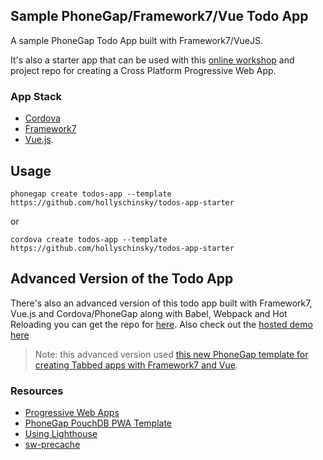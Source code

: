 ## Sample PhoneGap/Framework7/Vue Todo App

A sample PhoneGap Todo App built with Framework7/VueJS.

It's also a starter app that can be used with this [online workshop](https://hollyschinsky.github.io/todos-app-pwa) and project repo for creating a Cross Platform Progressive Web App.

### App Stack
- [Cordova](http://cordova.apache.org)
- [Framework7](http://framework7.io)
- [Vue.js](http://vuejs.org).

## Usage

    phonegap create todos-app --template https://github.com/hollyschinsky/todos-app-starter

or

    cordova create todos-app --template https://github.com/hollyschinsky/todos-app-starter

## Advanced Version of the Todo App 
There's also an advanced version of this todo app built with Framework7, Vue.js and Cordova/PhoneGap along with Babel, Webpack and Hot Reloading you can get the repo for [here](https://github.com/phonegap/phonegap-app-todo). Also check out the [hosted demo here](https://hollyschinsky.github.io/todo-pwa/#!//)

> Note: this advanced version used [this new PhoneGap template for creating Tabbed apps with Framework7 and Vue](https://github.com/phonegap/phonegap-template-vue-f7-tabs).



### Resources
- [Progressive Web Apps](https://docs.google.com/document/d/1Lf33f2rcMisp0Xz1hOVevswds4KCpA5nSkptr-VjhKQ)
- [PhoneGap PouchDB PWA Template](https://github.com/phonegap/phonegap-template-pwa) 
- [Using Lighthouse](https://docs.google.com/document/d/1Lf33f2rcMisp0Xz1hOVevswds4KCpA5nSkptr-VjhKQ/)
- [sw-precache](https://github.com/GoogleChrome/sw-precache)